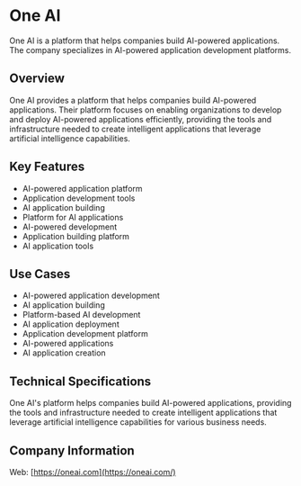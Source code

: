 # One AI

One AI is a platform that helps companies build AI-powered applications. The company specializes in AI-powered application development platforms.

## Overview

One AI provides a platform that helps companies build AI-powered applications. Their platform focuses on enabling organizations to develop and deploy AI-powered applications efficiently, providing the tools and infrastructure needed to create intelligent applications that leverage artificial intelligence capabilities.

## Key Features

- AI-powered application platform
- Application development tools
- AI application building
- Platform for AI applications
- AI-powered development
- Application building platform
- AI application tools

## Use Cases

- AI-powered application development
- AI application building
- Platform-based AI development
- AI application deployment
- Application development platform
- AI-powered applications
- AI application creation

## Technical Specifications

One AI's platform helps companies build AI-powered applications, providing the tools and infrastructure needed to create intelligent applications that leverage artificial intelligence capabilities for various business needs.

## Company Information

Web: [https://oneai.com](https://oneai.com/) 